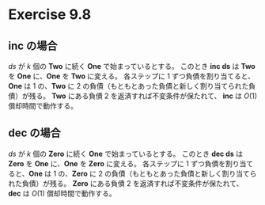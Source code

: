 # Exercise 9.8

## inc の場合

$ds$ が $k$ 個の **Two** に続く **One** で始まっているとする。
このとき **inc ds** は **Two** を **One** に、**One** を **Two** に変える。
各ステップに 1 ずつ負債を割り当てると、**One** は 1 の、**Two** に 2 の負債（もともとあった負債と新しく割り当てられた負債）が残る。
**Two** にある負債 2 を返済すれば不変条件が保たれて、 **inc** は  $O(1)$ 償却時間で動作する。

## dec の場合

$ds$ が $k$ 個の **Zero** に続く **One** で始まっているとする。
このとき **dec ds** は **Zero** を **One** に、**One** を **Zero** に変える。
各ステップに 1 ずつ負債を割り当てると、**One** は 1 の、**Zero** に 2 の負債（もともとあった負債と新しく割り当てられた負債）が残る。
**Zero** にある負債 2 を返済すれば不変条件が保たれて、 **dec** は  $O(1)$ 償却時間で動作する。
